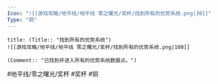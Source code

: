 ```yaml
---
Icon: "![[游戏攻略/地平线/地平线 零之曙光/奖杯/找到所有的优势系统.png|30]]"
Type: "铜"
---
```

```ad-common-bronze-trophy
title: (Title:: "找到所有的优势系统")
![[游戏攻略/地平线/地平线 零之曙光/奖杯/找到所有的优势系统.png|100]]

(Comment:: "已找到并进入所有的优势系统数据点。")
```

#地平线/零之曙光/奖杯 #奖杯 #铜

